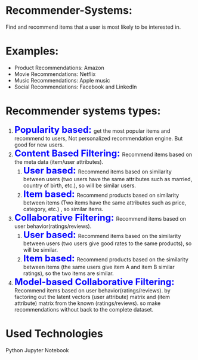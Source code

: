 # Recommender-Systems: 
Find and recommend items that a user is most likely to be interested in.
# Examples:
<ul>
 <li> Product Recommendations: Amazon </li>
 <li> Movie Recommendations: Netflix </li>
 <li> Music Recommendations: Apple music </li>
  <li> Social Recommendations: Facebook and LinkedIn </li>
</ul>

# Recommender systems types: 
<ol>
<li>
  <font size="5" color="blue"><Strong>Popularity based: </Strong></font>get the most popular items and recommend to users, Not personalized recommendation engine. But good for new users.
</li>
 <li>
   <font size="5" color="blue"><Strong>Content Based Filtering: </Strong></font>Recommend items based on the meta data (item/user attributes).
   <ol>
<li>
  <font size="5" color="blue"><Strong>User based: </Strong></font>Recommend items based on similarity between users (two users have the same attributes such as married, country of birth, etc.), so will be similar users.
</li>
 <li>
   <font size="5" color="blue"><Strong>Item based: </Strong></font>Recommend products based on similarity between items (Two items have the same attributes such as price, category, etc.) , so similar items.
</li>
</ol>
</li>
  <li>
      <font size="5" color="blue"><Strong>Collaborative Filtering: </Strong></font> Recommend items based on user behavior(ratings/reviews).
   <ol>
<li>
  <font size="5" color="blue"><Strong>User based: </Strong></font>Recommend items based on the similarity between users (two users give good rates to the same products), so will be similar.
</li>
 <li>
   <font size="5" color="blue"><Strong>Item based: </Strong></font>Recommend products based on the similarity between items (the same users give item A and item B similar ratings), so the two items are similar.
</li>
</ol>
</li>
<li>
  <font size="5" color="blue"><Strong>Model-based Collaborative Filtering: </Strong></font>Recommend items based on user behavior(ratings/reviews). by factoring out the latent vectors (user attribute) matrix and (item attribute) matrix from the known (ratings/reviews). so make recommendations without back to the complete dataset.
</li>
</ol>

# Used Technologies
Python
Jupyter Notebook
